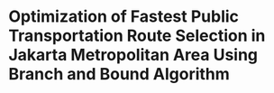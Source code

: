 # Optimization of Fastest Public Transportation Route Selection in Jakarta Metropolitan Area Using Branch and Bound Algorithm

